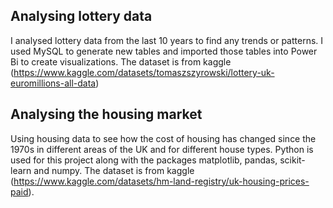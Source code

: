 ## Analysing lottery data
I analysed lottery data from the last 10 years to find any trends or patterns. I used MySQL to generate new tables and imported those tables into Power Bi to create visualizations.
The dataset is from kaggle (https://www.kaggle.com/datasets/tomaszszyrowski/lottery-uk-euromillions-all-data) 

## Analysing the housing market

Using housing data to see how the cost of housing has changed since the 1970s in different areas of the UK and for different house types. Python is used for this project along with the packages
matplotlib, pandas, scikit-learn and numpy. The dataset is from kaggle (https://www.kaggle.com/datasets/hm-land-registry/uk-housing-prices-paid).

